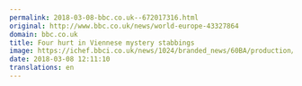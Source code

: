 ```yaml
---
permalink: 2018-03-08-bbc.co.uk--672017316.html
original: http://www.bbc.co.uk/news/world-europe-43327864
domain: bbc.co.uk
title: Four hurt in Viennese mystery stabbings
image: https://ichef.bbci.co.uk/news/1024/branded_news/60BA/production/_100326742_hi045397585.jpg
date: 2018-03-08 12:11:10
translations: en
---
```


